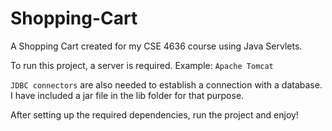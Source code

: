 # Shopping-Cart
A Shopping Cart created for my CSE 4636 course using Java Servlets.

To run this project, a server is required. Example: `Apache Tomcat`

`JDBC connectors` are also needed to establish a connection with a database. I have included a jar file in the lib folder for that purpose. 

After setting up the required dependencies, run the project and enjoy! 
